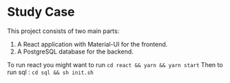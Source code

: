 # Study Case

This project consists of two main parts:

1. A React application with Material-UI for the frontend.
2. A PostgreSQL database for the backend.

To run react you might want to run `cd react && yarn && yarn start`
Then to run sql : `cd sql && sh init.sh`
